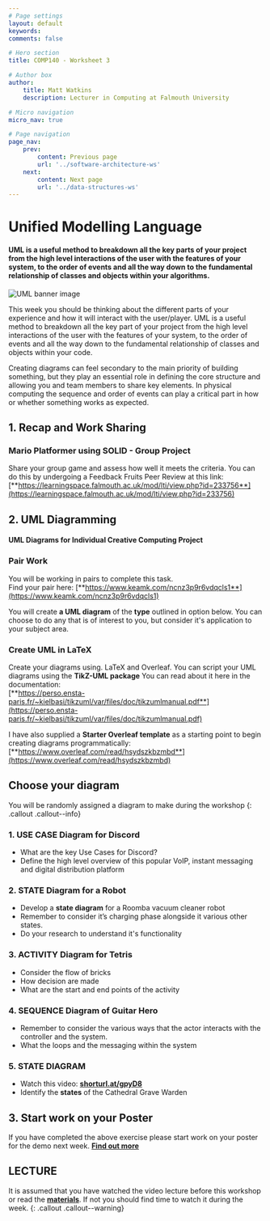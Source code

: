 ```yaml
---
# Page settings
layout: default
keywords:
comments: false

# Hero section
title: COMP140 - Worksheet 3

# Author box
author:
    title: Matt Watkins
    description: Lecturer in Computing at Falmouth University

# Micro navigation
micro_nav: true

# Page navigation
page_nav:
    prev:
        content: Previous page
        url: '../software-architecture-ws'
    next:
        content: Next page
        url: '../data-structures-ws'
---
```


# Unified Modelling Language

#### **UML** is a useful method to breakdown all the key parts of your project from the high level **interactions** of the **user** with the **features** of your **system**, to the **order** of **events** and all the way down to the fundamental relationship of **classes** and **objects** within your **algorithms**.

![UML banner image](../images/uml-workshop-banner.png)

This week you should be thinking about the different parts of your experience and how it will
interact with the user/player. UML is a useful method to breakdown all the key part of your
project from the high level interactions of the user with the features of your system, to the order of events and all the way down to the fundamental relationship of classes and objects within your code.

Creating diagrams can feel secondary to the main priority of building something, but they play an essential role in defining the core structure and allowing you and team members to share key elements. In physical computing the sequence and order of events can play a critical part in how or whether something works as expected.


## 1. Recap and Work Sharing
### Mario Platformer using SOLID - Group Project

Share your group game and assess how well it meets the criteria.
You can do this by undergoing a Feedback Fruits Peer Review at this link:\
[**https://learningspace.falmouth.ac.uk/mod/lti/view.php?id=233756**](https://learningspace.falmouth.ac.uk/mod/lti/view.php?id=233756)

## 2. UML Diagramming
#### UML Diagrams for Individual Creative Computing Project

### Pair Work
You will be working in pairs to complete this task.\
Find your pair here: [**https://www.keamk.com/ncnz3p9r6vdqcls1**](https://www.keamk.com/ncnz3p9r6vdqcls1)

You will create **a UML diagram** of the **type** outlined in option below. You can choose to do any  that is of interest to you, but consider it's application to your subject area.


### Create UML in LaTeX

Create your diagrams using. LaTeX and Overleaf. You can script your UML diagrams using the **TikZ-UML package** You can read about it here in the documentation:\
 [**https://perso.ensta-paris.fr/~kielbasi/tikzuml/var/files/doc/tikzumlmanual.pdf**](https://perso.ensta-paris.fr/~kielbasi/tikzuml/var/files/doc/tikzumlmanual.pdf)
 
 I have also supplied a **Starter Overleaf template** as a starting point to begin creating diagrams programmatically:
[**https://www.overleaf.com/read/hsydszkbzmbd**](https://www.overleaf.com/read/hsydszkbzmbd)


##  Choose your diagram

You will be randomly assigned a diagram to make during the workshop
{: .callout .callout--info}

### 1.  USE CASE Diagram for Discord

-   What are the key Use Cases for Discord?
-  Define the high level overview of this popular VoIP, instant messaging and digital distribution platform

### 2.  STATE Diagram for a Robot 

-  Develop a **state diagram** for a Roomba vacuum cleaner robot
-  Remember to consider it’s charging phase alongside it various other states.
- Do your research to understand it's functionality

### 3. ACTIVITY Diagram for  Tetris

 - Consider the flow of bricks
 - How decision are made
 - What are the start and end points of the activity

### 4. SEQUENCE Diagram of Guitar Hero

- Remember to consider the various ways that the actor interacts with the controller and the system.
- What the loops and the messaging within the system

### 5. STATE DIAGRAM

-   Watch this video: [**shorturl.at/gpyD8**](shorturl.at/gpyD8)
-   Identify the **states** of the  Cathedral Grave Warden

## 3. Start work on your Poster

If you have completed the above exercise please start work on your poster for the demo next week. **[Find out more](poster-preparation.md)**

## LECTURE

It is assumed that you have watched the video lecture before this workshop or read the [**materials**](uml-lm.md). If not you should find time to watch it during the week. 
{: .callout .callout--warning}


<!--stackedit_data:
eyJoaXN0b3J5IjpbLTQ4OTQ1NjI4LC0xNDc1ODMzNjEzLC0zOD
c0MTU4NDUsLTE0NDIxNTg4NCw0NzUxOTU1MTEsLTExMDMyMjk5
MTksMTIyNDM2OTcwMywtMTUwMTE5Mjk4MV19
-->